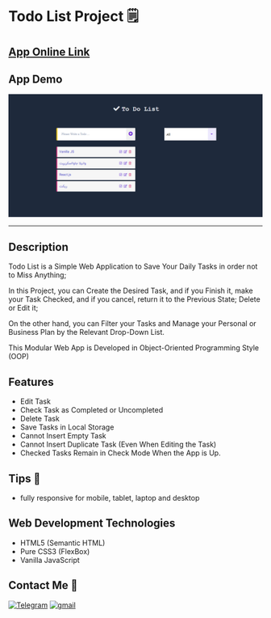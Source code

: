 # Todo List Project 🗒

## [App Online Link](https://todo-list-oop-app.netlify.app/)

## App Demo

<img src="./assets/images/ScreenshotProject.PNG">

---

## Description

Todo List is a Simple Web Application to Save Your Daily Tasks in order not to Miss Anything;

In this Project, you can Create the Desired Task, and if you Finish it, make your Task Checked, and if you cancel, return it to the Previous State; Delete or Edit it;

On the other hand, you can Filter your Tasks and Manage your Personal or Business Plan by the Relevant Drop-Down List.

This Modular Web App is Developed in Object-Oriented Programming Style (OOP)

## Features

- Edit Task
- Check Task as Completed or Uncompleted
- Delete Task
- Save Tasks in Local Storage
- Cannot Insert Empty Task
- Cannot Insert Duplicate Task (Even When Editing the Task)
- Checked Tasks Remain in Check Mode When the App is Up.

## Tips 📌

- fully responsive for mobile, tablet, laptop and desktop

## Web Development Technologies

- HTML5 (Semantic HTML)
- Pure CSS3 (FlexBox)
- Vanilla JavaScript

## Contact Me 📧

<p>
<a href="https://t.me/Farzin_KHI" target="_blank"><img alt="Telegram" src="https://img.shields.io/badge/Telegram-%230077B5.svg?&style=for-the-badge&logo=telegram&logoColor=white" /></a> <a href="mailto:khosravii.farzin@gmail.com" target="_blank"><img alt="gmail" src="https://img.shields.io/badge/Gmail-%2312100E.svg?&style=for-the-badge&logo=gmail&logoColor=white" /></a> 
</p>
